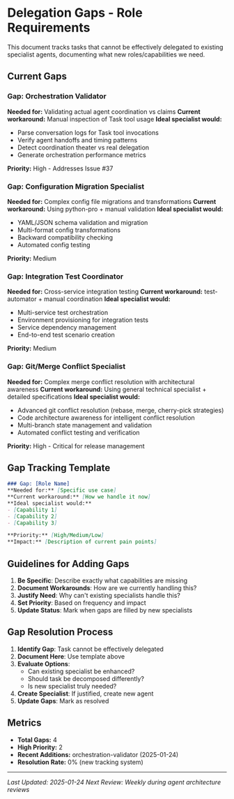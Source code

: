 # Delegation Gaps - Role Requirements

This document tracks tasks that cannot be effectively delegated to existing specialist agents, documenting what new roles/capabilities we need.

## Current Gaps

### Gap: Orchestration Validator
**Needed for:** Validating actual agent coordination vs claims
**Current workaround:** Manual inspection of Task tool usage
**Ideal specialist would:**
- Parse conversation logs for Task tool invocations
- Verify agent handoffs and timing patterns
- Detect coordination theater vs real delegation
- Generate orchestration performance metrics

**Priority:** High - Addresses Issue #37

### Gap: Configuration Migration Specialist
**Needed for:** Complex config file migrations and transformations
**Current workaround:** Using python-pro + manual validation
**Ideal specialist would:**
- YAML/JSON schema validation and migration
- Multi-format config transformations
- Backward compatibility checking
- Automated config testing

**Priority:** Medium

### Gap: Integration Test Coordinator
**Needed for:** Cross-service integration testing
**Current workaround:** test-automator + manual coordination
**Ideal specialist would:**
- Multi-service test orchestration
- Environment provisioning for integration tests
- Service dependency management
- End-to-end test scenario creation

**Priority:** Medium

### Gap: Git/Merge Conflict Specialist
**Needed for:** Complex merge conflict resolution with architectural awareness
**Current workaround:** Using general technical specialist + detailed specifications
**Ideal specialist would:**
- Advanced git conflict resolution (rebase, merge, cherry-pick strategies)
- Code architecture awareness for intelligent conflict resolution
- Multi-branch state management and validation
- Automated conflict testing and verification

**Priority:** High - Critical for release management

## Gap Tracking Template

```markdown
### Gap: [Role Name]
**Needed for:** [Specific use case]
**Current workaround:** [How we handle it now]
**Ideal specialist would:**
- [Capability 1]
- [Capability 2]
- [Capability 3]

**Priority:** [High/Medium/Low]
**Impact:** [Description of current pain points]
```

## Guidelines for Adding Gaps

1. **Be Specific**: Describe exactly what capabilities are missing
2. **Document Workarounds**: How are we currently handling this?
3. **Justify Need**: Why can't existing specialists handle this?
4. **Set Priority**: Based on frequency and impact
5. **Update Status**: Mark when gaps are filled by new specialists

## Gap Resolution Process

1. **Identify Gap**: Task cannot be effectively delegated
2. **Document Here**: Use template above
3. **Evaluate Options**:
   - Can existing specialist be enhanced?
   - Should task be decomposed differently?
   - Is new specialist truly needed?
4. **Create Specialist**: If justified, create new agent
5. **Update Gaps**: Mark as resolved

## Metrics

- **Total Gaps:** 4
- **High Priority:** 2
- **Recent Additions:** orchestration-validator (2025-01-24)
- **Resolution Rate:** 0% (new tracking system)

---

*Last Updated: 2025-01-24*
*Next Review: Weekly during agent architecture reviews*